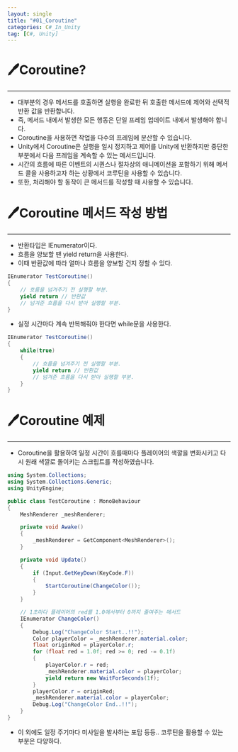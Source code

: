```yaml
---
layout: single
title: "#01_Coroutine"
categories: C#_In_Unity
tag: [C#, Unity]
---
```




# 🖊️Coroutine?

---

- 대부분의 경우 메서드를 호출하면 실행을 완료한 뒤 호출한 메서드에 제어와 선택적 반환 값을 반환합니다.
- 즉, 메서드 내에서 발생한 모든 행동은 단일 프레임 업데이트 내에서 발생해야 합니다.
- Coroutine을 사용하면 작업을 다수의 프레임에 분산할 수 있습니다.
- Unity에서 Coroutine은 실행을 일시 정지하고 제어를 Unity에 반환하지만 중단한 부분에서 다음 프레임을 계속할 수 있는 메서드입니다.
- 시간의 흐름에 따른 이벤트의 시퀀스나 절차상의 애니메이션을 포함하기 위해 메서드 콜을 사용하고자 하는 상황에서 코루틴을 사용할 수 있습니다.
- 또한, 처리해야 할 동작이 큰 메서드를 작성할 때 사용할 수 있습니다.

# 🖊️Coroutine 메서드 작성 방법

---

- 반환타입은 IEnumerator이다.
- 흐름을 양보할 땐 yield return을 사용한다.
- 이때 반환값에 따라 얼마나 흐름을 양보할 건지 정할 수 있다.

```csharp
IEnumerator TestCoroutine()
{
	// 흐름을 넘겨주기 전 실행할 부분.
	yield return // 반환값 
	// 넘겨준 흐름을 다시 받아 실행할 부분.
}
```

- 실정 시간마다 계속 반복해줘야 한다면 while문을 사용한다.

```csharp
IEnumerator TestCoroutine()
{
	while(true)
	{
		// 흐름을 넘겨주기 전 실행할 부분.
		yield return // 반환값
		// 넘겨준 흐름을 다시 받아 실행할 부분.
	}	
}
```

# 🖊️Coroutine 예제

---

- Coroutine을 활용하여 일정 시간이 흐를때마다 플레이어의 색깔을 변화시키고 다시 원래 색깔로 돌이키는 스크립트를 작성하였습니다.

```csharp
using System.Collections;
using System.Collections.Generic;
using UnityEngine;

public class TestCoroutine : MonoBehaviour
{
    MeshRenderer _meshRenderer;

    private void Awake()
    {
        _meshRenderer = GetComponent<MeshRenderer>();
    }

    private void Update()
    {
        if (Input.GetKeyDown(KeyCode.F))
        {
            StartCoroutine(ChangeColor());
        }
    }

	// 1초마다 플레이어의 red를 1.0에서부터 0까지 줄여주는 메서드
    IEnumerator ChangeColor()
    {
        Debug.Log("ChangeColor Start..!!");
        Color playerColor = _meshRenderer.material.color;
        float originRed = playerColor.r;
        for (float red = 1.0f; red >= 0; red -= 0.1f)
        {
            playerColor.r = red;
            _meshRenderer.material.color = playerColor;
            yield return new WaitForSeconds(1f);
        }
        playerColor.r = originRed;
        _meshRenderer.material.color = playerColor;
        Debug.Log("ChangeColor End..!!");
    }
}
```

- 이 외에도 일정 주기마다 미사일을 발사하는 포탑 등등.. 코루틴을 활용할 수 있는 부분은 다양하다.